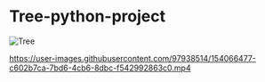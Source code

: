 # Tree-python-project
![Tree](https://user-images.githubusercontent.com/97938514/154066412-68d6c0dd-deec-42f8-bf2f-62380700a6b2.png)

https://user-images.githubusercontent.com/97938514/154066477-c602b7ca-7bd6-4cb6-8dbc-f542992863c0.mp4

